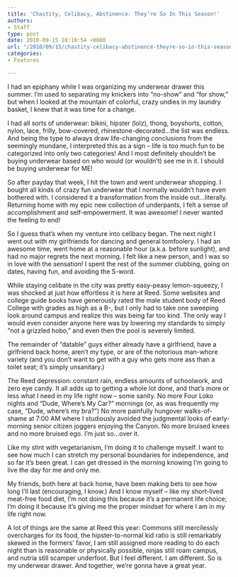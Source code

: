 ```yaml
---
title: 'Chastity, Celibacy, Abstinence: They’re So In This Season!'
authors:
- Staff
type: post
date: 2010-09-15 18:10:54 +0000
url: "/2010/09/15/chastity-celibacy-abstinence-theyre-so-in-this-season/"
categories:
- Features

---
```

I had an epiphany while I was organizing my underwear drawer this summer. I’m used to separating my knickers into “no-show” and “for show,” but when I looked at the mountain of colorful, crazy undies in my laundry basket, I knew that it was time for a change.

I had all sorts of underwear: bikini, hipster (lolz), thong, boyshorts, cotton, nylon, lace, frilly, bow-covered, rhinestone-decorated…the list was endless. And being the type to always draw life-changing conclusions from the seemingly mundane, I interpreted this as a sign – life is too much fun to be categorized into only two categories! And I most definitely shouldn’t be buying underwear based on who would (or wouldn’t) see me in it. I should be buying underwear for ME!

So after payday that week, I hit the town and went underwear shopping. I bought all kinds of crazy fun underwear that I normally wouldn’t have even bothered with. I considered it a transformation from the inside out…literally. Returning home with my epic new collection of underpants, I felt a sense of accomplishment and self-empowerment. It was awesome! I never wanted the feeling to end!

So I guess that’s when my venture into celibacy began. The next night I went out with my girlfriends for dancing and general tomfoolery. I had an awesome time, went home at a reasonable hour (a.k.a. before sunlight), and had no major regrets the next morning. I felt like a new person, and I was so in love with the sensation! I spent the rest of the summer clubbing, going on dates, having fun, and avoiding the S-word.

While staying celibate in the city was pretty easy-peasy lemon-squeezy, I was shocked at just how effortless it is here at Reed. Some websites and college guide books have generously rated the male student body of Reed College with grades as high as a B-, but I only had to take one sweeping look around campus and realize this was being far too kind. The only way I would even consider anyone here was by lowering my standards to simply “not a grizzled hobo,” and even then the pool is severely limited.

The remainder of “datable” guys either already have a girlfriend, have a girlfriend back home, aren’t my type, or are of the notorious man-whore variety (and you don’t want to get with a guy who gets more ass than a toilet seat; it’s simply unsanitary.)

The Reed depression: constant rain, endless amounts of schoolwork, and zero eye candy. It all adds up to getting a whole lot done, and that’s more or less what I need in my life right now – some sanity. No more Four Loko nights and “Dude, Where’s My Car?” mornings (or, as was frequently my case, “Dude, where’s my bra?”) No more painfully hungover walks-of-shame at 7:00 AM where I studiously avoided the judgmental looks of early-morning senior citizen joggers enjoying the Canyon. No more bruised knees and no more bruised ego. I’m just so…over it.

Like my stint with vegetarianism, I’m doing it to challenge myself. I want to see how much I can stretch my personal boundaries for independence, and so far it’s been great. I can get dressed in the morning knowing I’m going to live the day for me and only me.

My friends, both here at back home, have been making bets to see how long I’ll last (encouraging, I know.) And I know myself – like my short-lived meat-free food diet, I’m not doing this because it’s a permanent life choice; I’m doing it because it’s giving me the proper mindset for where I am in my life right now.

A lot of things are the same at Reed this year: Commons still mercilessly overcharges for its food, the hipster-to-normal kid ratio is still remarkably skewed in the formers’ favor, I am still assigned more reading to do each night than is reasonable or physically possible, ninjas still roam campus, and nutria still scamper underfoot. But I feel different. I am different. So is my underwear drawer. And together, we’re gonna have a great year.﻿